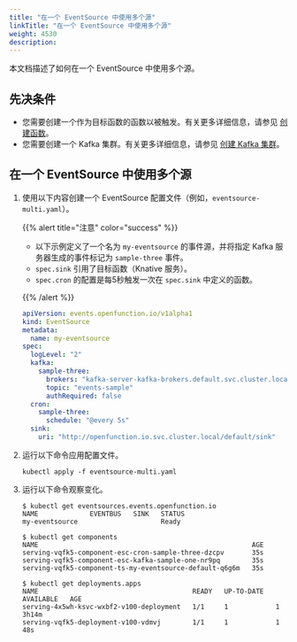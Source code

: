 ```yaml
---
title: "在一个 EventSource 中使用多个源"
linkTitle: "在一个 EventSource 中使用多个源"
weight: 4530
description:
---
```


本文档描述了如何在一个 EventSource 中使用多个源。

## 先决条件

- 您需要创建一个作为目标函数的函数以被触发。有关更多详细信息，请参见 [创建函数](../event-source#create-a-function)。
- 您需要创建一个 Kafka 集群。有关更多详细信息，请参见 [创建 Kafka 集群](../event-source#create-a-kafka-cluster)。

## 在一个 EventSource 中使用多个源

1. 使用以下内容创建一个 EventSource 配置文件（例如，`eventsource-multi.yaml`）。

   {{% alert title="注意" color="success" %}}

   - 以下示例定义了一个名为 `my-eventsource` 的事件源，并将指定 Kafka 服务器生成的事件标记为 `sample-three` 事件。
   - `spec.sink` 引用了目标函数（Knative 服务）。
   - `spec.cron` 的配置是每5秒触发一次在 `spec.sink` 中定义的函数。

   {{% /alert %}}

   ```yaml
   apiVersion: events.openfunction.io/v1alpha1
   kind: EventSource
   metadata:
     name: my-eventsource
   spec:
     logLevel: "2"
     kafka:
       sample-three:
         brokers: "kafka-server-kafka-brokers.default.svc.cluster.local:9092"
         topic: "events-sample"
         authRequired: false
     cron:
       sample-three:
         schedule: "@every 5s"
     sink:
       uri: "http://openfunction.io.svc.cluster.local/default/sink"
   ```

2. 运行以下命令应用配置文件。

   ```shell
   kubectl apply -f eventsource-multi.yaml
   ```

3. 运行以下命令观察变化。

   ```shell
   $ kubectl get eventsources.events.openfunction.io
   NAME             EVENTBUS   SINK   STATUS
   my-eventsource                     Ready

   $ kubectl get components
   NAME                                                      AGE
   serving-vqfk5-component-esc-cron-sample-three-dzcpv       35s
   serving-vqfk5-component-esc-kafka-sample-one-nr9pq        35s
   serving-vqfk5-component-ts-my-eventsource-default-q6g6m   35s

   $ kubectl get deployments.apps
   NAME                                       READY   UP-TO-DATE   AVAILABLE   AGE
   serving-4x5wh-ksvc-wxbf2-v100-deployment   1/1     1            1           3h14m
   serving-vqfk5-deployment-v100-vdmvj        1/1     1            1           48s
   ```